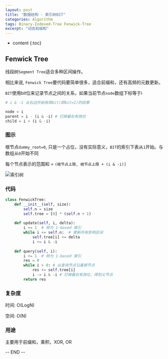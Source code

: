 ```yaml
---
layout: post
title: "数据结构 - 索引树BIT"
categories: Algorithm
tags: Binary-Indexed-Tree ‌Fenwick-Tree
excerpt: "动态前缀和"
---
```


* content
{:toc}

## Fenwick Tree

线段树`Segment Tree`适合多种区间操作。

相比来说, `Fenwick Tree`要代码要简单很多，适合前缀和，还有高频的元数更新。

`BIT`使用bit位来记录节点之间的关系，如果当前节点`node`数组下标等于i

```python
# i & -1 从右边开始有效bit(即bit=1)的结果

node = i
parent = i - (i & -i) # 打掉最右有效位
child = i + (i & -i) 
```

### 图示

根节点`dummy_root=0`, 只是一个占位，没有实际意义，`BIT`的索引下表从`1`开始。与数组从`0`开始不同

每个节点表示的范围和 = ```(根节点上限, 根节点上限 + (i & -i)]```

![索引树]({{site.static}}/images/algorithm_fenwick_tree.png)

### 代码

```python
class FenwickTree:
    def __init__(self, size):
        self.n = size
        self.tree = [0] * (self.n + 1)
    
    def update(self, i, delta):
        i += 1  # 转为 1-based 索引
        while i <= self.n:  # 更新所有影响区间
            self.tree[i] += delta
            i += i & -i
    
    def query(self, i):
        i += 1  # 转为 1-based 索引
        res = 0
        while i > 0: # 从查询节点沿着根节点
            res += self.tree[i]
            i -= i & -i # 打掉最右有效位，得到父节点
        return res
```

### 复杂度

时间: O(LogN)

空间: O(N)

### 用途

主要用于前缀和，乘积，XOR, OR

-- END --